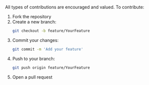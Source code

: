 All types of contributions are encouraged and valued. To contribute:

1. Fork the repository
2. Create a new branch:
   ```sh
   git checkout -b feature/YourFeature
   ```
3. Commit your changes:
   ```sh
   git commit -m 'Add your feature'
   ```
4. Push to your branch:
   ```sh
   git push origin feature/YourFeature
   ```
5. Open a pull request